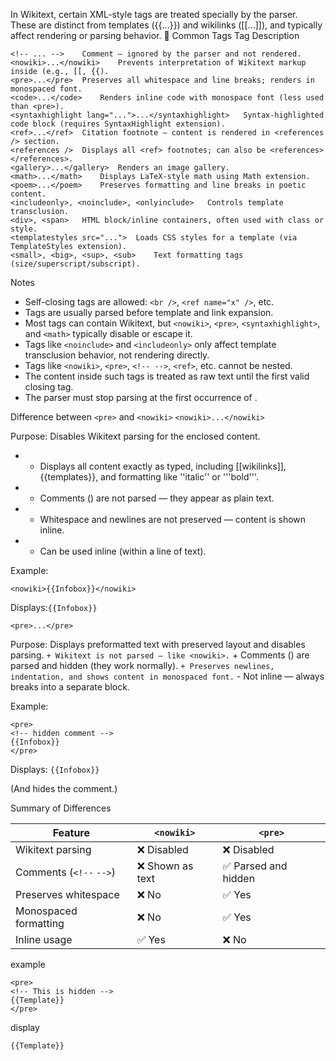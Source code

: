 In Wikitext, certain XML-style tags are treated specially by the parser. These are distinct from templates ({{...}}) and wikilinks ([[...]]), and typically affect rendering or parsing behavior.
🔹 Common Tags
Tag	Description
```
<!-- ... -->	Comment — ignored by the parser and not rendered.
<nowiki>...</nowiki>	Prevents interpretation of Wikitext markup inside (e.g., [[, {{).
<pre>...</pre>	Preserves all whitespace and line breaks; renders in monospaced font.
<code>...</code>	Renders inline code with monospace font (less used than <pre>).
<syntaxhighlight lang="...">...</syntaxhighlight>	Syntax-highlighted code block (requires SyntaxHighlight extension).
<ref>...</ref>	Citation footnote — content is rendered in <references /> section.
<references />	Displays all <ref> footnotes; can also be <references></references>.
<gallery>...</gallery>	Renders an image gallery.
<math>...</math>	Displays LaTeX-style math using Math extension.
<poem>...</poem>	Preserves formatting and line breaks in poetic content.
<includeonly>, <noinclude>, <onlyinclude>	Controls template transclusion.
<div>, <span>	HTML block/inline containers, often used with class or style.
<templatestyles src="...">	Loads CSS styles for a template (via TemplateStyles extension).
<small>, <big>, <sup>, <sub>	Text formatting tags (size/superscript/subscript).
```
Notes
* Self-closing tags are allowed: `<br />`, `<ref name="x" />`, etc.
* Tags are usually parsed before template and link expansion.
* Most tags can contain Wikitext, but `<nowiki>`, `<pre>`, `<syntaxhighlight>`, and `<math>` typically disable or escape it.
* Tags like `<noinclude>` and `<includeonly>` only affect template transclusion behavior, not rendering directly.
* Tags like `<nowiki>`, `<pre>`, `<!-- -->`, `<ref>`, etc. cannot be nested.
* The content inside such tags is treated as raw text until the first valid closing tag.
* The parser must stop parsing at the first occurrence of </tag>.

Difference between `<pre>` and `<nowiki>`
`<nowiki>...</nowiki>`

Purpose: Disables Wikitext parsing for the enclosed content.
- + Displays all content exactly as typed, including [[wikilinks]], {{templates}}, and formatting like ''italic'' or '''bold'''.
- - Comments (<!-- -->) are not parsed — they appear as plain text.
- - Whitespace and newlines are not preserved — content is shown inline.
- + Can be used inline (within a line of text).

Example:
```
<nowiki>{{Infobox}}</nowiki>
```

Displays:`{{Infobox}}`

`<pre>...</pre>`

Purpose: Displays preformatted text with preserved layout and disables parsing.
` + Wikitext is not parsed — like <nowiki>.
` + Comments (<!-- -->) are parsed and hidden (they work normally).
` + Preserves newlines, indentation, and shows content in monospaced font.
` - Not inline — always breaks into a separate block.

Example:
```
<pre>
<!-- hidden comment -->
{{Infobox}}
</pre>
```
Displays:
`{{Infobox}}`

(And hides the comment.)

Summary of Differences

| Feature                 | `<nowiki>`      | `<pre>`             |
|-------------------------|-----------------|---------------------|
| Wikitext parsing        | ❌ Disabled      | ❌ Disabled          |
| Comments (`<!--` `-->`) | ❌ Shown as text | ✅ Parsed and hidden |
| Preserves whitespace    | ❌ No            | ✅ Yes               |
| Monospaced formatting   | ❌ No            | ✅ Yes               |
| Inline usage            | ✅ Yes           | ❌ No                |

example
```
<pre>
<!-- This is hidden -->
{{Template}}
</pre>
```
display
```
{{Template}}
```